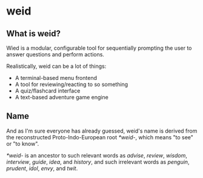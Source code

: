 # weid

## What is weid?

Wied is a modular, configurable tool for sequentially prompting the user to answer questions and perform actions.

Realistically, weid can be a lot of things:

- A terminal-based menu frontend
- A tool for reviewing/reacting to so something
- A quiz/flashcard interface
- A text-based adventure game engine


## Name

And as I'm sure everyone has already guessed, weid's name is derived from the reconstructed Proto-Indo-European root _\*weid-_, which means "to see" or "to know".

_\*weid-_ is an ancestor to such relevant words as _advise_, _review_, _wisdom_, _interview_, _guide_, _idea_, and _history_, and such irrelevant words as _penguin_, _prudent_, _idol_, _envy_, and _twit_.
